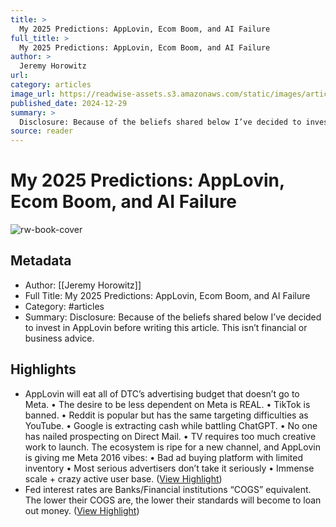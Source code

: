 ```yaml
---
title: >
  My 2025 Predictions: AppLovin, Ecom Boom, and AI Failure
full_title: >
  My 2025 Predictions: AppLovin, Ecom Boom, and AI Failure
author: >
  Jeremy Horowitz
url: 
category: articles
image_url: https://readwise-assets.s3.amazonaws.com/static/images/article4.6bc1851654a0.png
published_date: 2024-12-29
summary: >
  Disclosure: Because of the beliefs shared below I’ve decided to invest in AppLovin before writing this article. This isn’t financial or business advice.
source: reader
---
```

# My 2025 Predictions: AppLovin, Ecom Boom, and AI Failure

![rw-book-cover](https://readwise-assets.s3.amazonaws.com/static/images/article4.6bc1851654a0.png)

## Metadata
- Author: [[Jeremy Horowitz]]
- Full Title: My 2025 Predictions: AppLovin, Ecom Boom, and AI Failure
- Category: #articles
- Summary: Disclosure: Because of the beliefs shared below I’ve decided to invest in AppLovin before writing this article. This isn’t financial or business advice.

## Highlights
- AppLovin will eat all of DTC’s advertising budget that doesn’t go to Meta.
  • The desire to be less dependent on Meta is REAL.
  • TikTok is banned.
  • Reddit is popular but has the same targeting difficulties as YouTube.
  • Google is extracting cash while battling ChatGPT.
  • No one has nailed prospecting on Direct Mail.
  • TV requires too much creative work to launch.
  The ecosystem is ripe for a new channel, and AppLovin is giving me Meta 2016 vibes:
  • Bad ad buying platform with limited inventory
  • Most serious advertisers don’t take it seriously
  • Immense scale + crazy active user base. ([View Highlight](https://read.readwise.io/read/01jgbkn4snvz6n1jyejawke9a8))
- Fed interest rates are Banks/Financial institutions “COGS” equivalent. The lower their COGS are, the lower their standards will become to loan out money. ([View Highlight](https://read.readwise.io/read/01jgbknqq9f4v4ys5mff15y10v))


